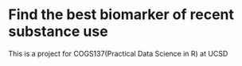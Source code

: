 # Find the best biomarker of recent substance use
This is a project for COGS137(Practical Data Science in R) at UCSD
